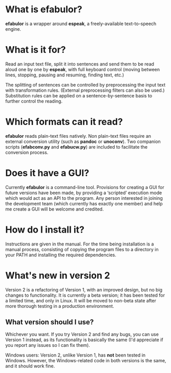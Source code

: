 # What is efabulor?

**efabulor** is a wrapper around **espeak**, a freely-available text-to-speech engine.

# What is it for?

Read an input text file, split it into sentences and send them to be read aloud one by one by **espeak**, with 
full keyboard control (moving between lines, stopping, pausing and resuming, finding text, etc.)

The splitting of sentences can be controlled by preprocessing the input text with transformation rules. (External 
preprocessing filters can also be used.) Substitution rules can be applied on a sentence-by-sentence basis to 
further control the reading.

# Which formats can it read?

**efabulor** reads plain-text files natively. Non plain-text files require an external conversion utility (such as 
**pandoc** or **unoconv**). Two companion scripts (**efabconv.py** and **efabucw.py**) are included to facilitate 
the conversion process.

# Does it have a GUI?

Currently **efabulor** is a command-line tool. Provisions for creating a GUI for future versions have been made, 
by providing a ‘scripted’ execution mode which would act as an API to the program. Any person interested in 
joining the development team (which currently has exactly one member) and help me create a GUI will be welcome and credited.

# How do I install it?

Instructions are given in the manual. For the time being installation is a manual process, consisting of copying 
the program files to a directory in your PATH and installing the required dependencies.

# What's new in version 2

Version 2 is a refactoring of Version 1, with an improved design, but no big changes to functionality. It is 
currently a beta version; it has been tested for a limited time, and only in Linux. It will be moved to non-beta 
state after more thorough testing in a production environment.

## What version should I use?

Whichever you want. If you try Version 2 and find any bugs, you can use Version 1 instead, as its functionality is 
basically the same (I'd appreciate if you report any issues so I can fix them).

Windows users: Version 2, unlike Version 1, has **not** been tested in Windows. However, the Windows-related code 
in both versions is the same, and it should work fine.
